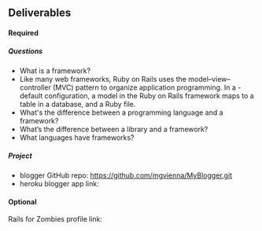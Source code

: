 ## Deliverables
#### Required
##### Questions
- What is a framework?
- Like many web frameworks, Ruby on Rails uses the model–view–controller (MVC) pattern to organize application programming. In a -default configuration, a model in the Ruby on Rails framework maps to a table in a database, and a Ruby file.
- What's the difference between a programming language and a framework?
- What’s the difference between a library and a framework?
- What languages have frameworks?

##### Project
- blogger GitHub repo: https://github.com/mgvienna/MyBlogger.git
- heroku blogger app link:

#### Optional
Rails for Zombies profile link:
